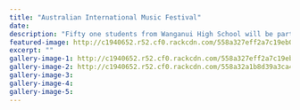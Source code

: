 ```yaml
---
title: "Australian International Music Festival"
date: 
description: "Fifty one students from Wanganui High School will be part of the Australian International Music Festival held at the Sydney Opera House from Saturday 27 June to Saturday 4 July 2015..."
featured-image: http://c1940652.r52.cf0.rackcdn.com/558a327eff2a7c19eb0002ee/Choir-to-Sydney-2015.jpg
excerpt: ""
gallery-image-1: http://c1940652.r52.cf0.rackcdn.com/558a327eff2a7c19eb0002ee/Choir-to-Sydney-2015.jpg
gallery-image-2: http://c1940652.r52.cf0.rackcdn.com/558a32a1b8d39a3ca40002d5/Sydney-opera-hse--bridge-2015.jpg
gallery-image-3: 
gallery-image-4: 
gallery-image-5: 
---
```

